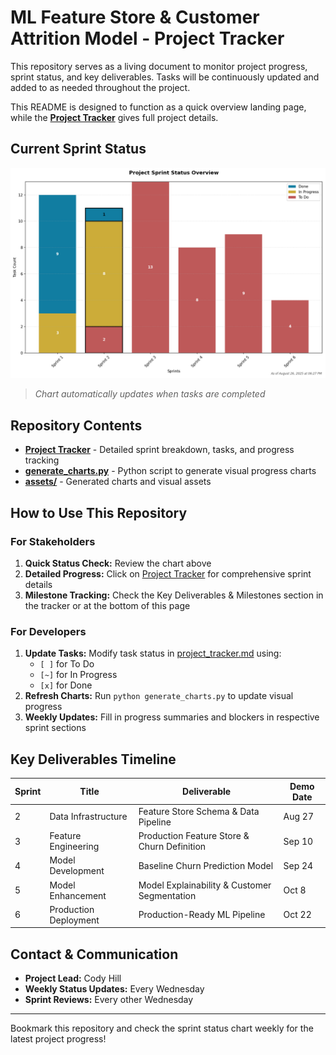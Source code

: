 # ML Feature Store & Customer Attrition Model - Project Tracker

This repository serves as a living document to monitor project progress, sprint status, and key deliverables. Tasks will be continuously updated and added to as needed throughout the project.

This README is designed to function as a quick overview landing page, while the **[Project Tracker](project_tracker.md)** gives full project details.

## Current Sprint Status

<div align="center">
<img src="https://github.com/chill0121/project_tracker/blob/main/assets/sprint_status_chart.png?raw=true" alt="Sprint Task Status" width="700">
</div>

>*Chart automatically updates when tasks are completed*

## Repository Contents

- **[Project Tracker](project_tracker.md)** - Detailed sprint breakdown, tasks, and progress tracking
- **[generate_charts.py](generate_charts.py)** - Python script to generate visual progress charts
- **[assets/](assets/)** - Generated charts and visual assets

## How to Use This Repository

### For Stakeholders
1. **Quick Status Check:** Review the chart above
2. **Detailed Progress:** Click on [Project Tracker](project_tracker.md) for comprehensive sprint details
3. **Milestone Tracking:** Check the Key Deliverables & Milestones section in the tracker or at the bottom of this page

### For Developers
1. **Update Tasks:** Modify task status in [project_tracker.md](project_tracker.md) using:
   - `[ ]` for To Do
   - `[~]` for In Progress  
   - `[x]` for Done
2. **Refresh Charts:** Run `python generate_charts.py` to update visual progress
3. **Weekly Updates:** Fill in progress summaries and blockers in respective sprint sections

## Key Deliverables Timeline

| Sprint | Title | Deliverable | Demo Date |
|--------|-------|-------------|-----------|
| 2 | Data Infrastructure | Feature Store Schema & Data Pipeline | Aug 27 |
| 3 | Feature Engineering | Production Feature Store & Churn Definition | Sep 10 |
| 4 | Model Development | Baseline Churn Prediction Model | Sep 24 |
| 5 | Model Enhancement | Model Explainability & Customer Segmentation | Oct 8 |
| 6 | Production Deployment | Production-Ready ML Pipeline | Oct 22 |

##  Contact & Communication

- **Project Lead:** Cody Hill
- **Weekly Status Updates:** Every Wednesday
- **Sprint Reviews:** Every other Wednesday

---

Bookmark this repository and check the sprint status chart weekly for the latest project progress!
